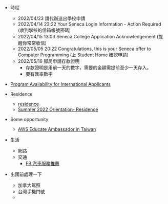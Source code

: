 - 時程
    - 2022/04/23 請代辦送出學校申請
    - 2022/04/14 23:22 Your Seneca Login Information - Action Required (收到學校的信箱帳號密碼)
    - 2022/04/15 13:03 Seneca College Application Acknowledgement (提醒你常常收信)
    - 2022/05/05 20:22 Congratulations, this is your Seneca offer to Computer Programming (上 Student Home 確認申請)
    - 2022/05/16 郵局申請存款證明
        - 存款證明是用前一天的數字，需要的金額需提前至少一天存入。
        - 要有匯率數字

- [Program Availability for International Applicants](https://www.senecacollege.ca/international/programs/list.html)

- Residence
    - [residence](https://senecaresidence.ca/faq/)
    - [Summer 2022 Orientation- Residence](https://www.instagram.com/p/CdYk7O5Jgv9/)

- Some opportunity
    - [AWS Educate Ambassador in Taiwan](https://www.facebook.com/awseducatestudentambassadortaiwan/)

- 生活
    - 網路
    - 交通
        - [FB 汽車服務推薦](https://www.facebook.com/groups/68426949235/)

- 出國前處理一下
    - 加拿大駕照
    - 台灣手機門號
    - 